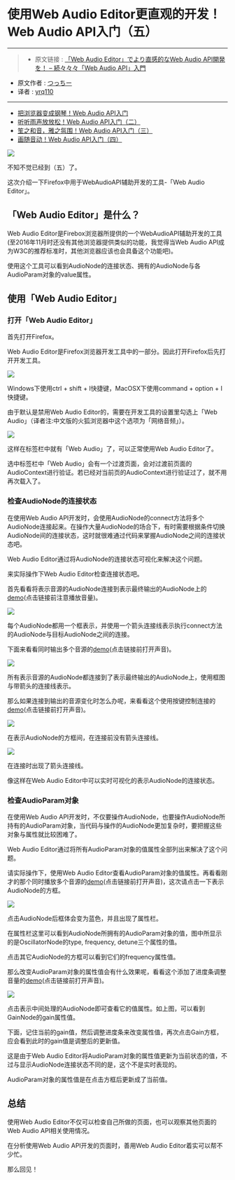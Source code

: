 # 使用Web Audio Editor更直观的开发！Web Audio API入门（五）

***

>* 原文链接 : [「Web Audio Editor」でより直感的なWeb Audio API開発を！ – 続々々々「Web Audio API」入門 ](https://liginc.co.jp/322853)
* 原文作者 : [つっちー](http://liginc.co.jp/member/member_detail?user=tsuchiya)
* 译者 : [yrq110](https://github.com/yrq110)

***

* [把浏览器变成钢琴！Web Audio API入门](https://github.com/yrq110/odds-and-ends/blob/master/%E6%8A%8A%E6%B5%8F%E8%A7%88%E5%99%A8%E5%8F%98%E6%88%90%E9%92%A2%E7%90%B4%EF%BC%81Web%20Audio%20API%E5%85%A5%E9%97%A8.md)
* [听听雨声放放松！Web Audio API入门（二）](https://github.com/yrq110/odds-and-ends/blob/master/%E5%90%AC%E5%90%AC%E9%9B%A8%E5%A3%B0%E6%94%BE%E6%94%BE%E6%9D%BE%EF%BC%81Web%20Audio%20API%E5%85%A5%E9%97%A8%EF%BC%88%E4%BA%8C%EF%BC%89.md)
* [笙之和音，雅之氛围！Web Audio API入门（三）](http://yrq110.me/2017/02/18/20170218-sheng-chord-web-audio-api/)
* [画随音动！Web Audio API入门（四）](http://yrq110.me/2017/02/27/20170227-volume-web-audio-api/)

![](https://cdn.liginc.co.jp/wp-content/uploads/2017/01/148481536457291800_80-1310x874.jpg)

不知不觉已经到（五）了。

这次介绍一下Firefox中用于WebAudioAPI辅助开发的工具-「Web Audio Editor」。

## 「Web Audio Editor」是什么？

Web Audio Editor是Firebox浏览器所提供的一个WebAudioAPI辅助开发的工具(至2016年11月时还没有其他浏览器提供类似的功能，我觉得当Web Audio API成为W3C的推荐标准时，其他浏览器应该也会具备这个功能吧)。

使用这个工具可以看到AudioNode的连接状态、拥有的AudioNode与各AudioParam对象的value属性。

## 使用「Web Audio Editor」
### 打开「Web Audio Editor」

首先打开Firefox。

Web Audio Editor是Firefox浏览器开发工具中的一部分。因此打开Firefox后先打开开发工具。

![](https://cdn.liginc.co.jp/wp-content/uploads/2017/01/148481503268393000_29.png)

Windows下使用ctrl + shift + I快捷键，MacOSX下使用command + option + I快捷键。

由于默认是禁用Web Audio Editor的，需要在开发工具的设置里勾选上「Web Audio」（译者注:中文版的火狐浏览器中这个选项为「网络音频」）。

![](https://cdn.liginc.co.jp/wp-content/uploads/2016/11/147822815299567000_66.png)

这样在标签栏中就有「Web Audio」了，可以正常使用Web Audio Editor了。

选中标签栏中「Web Audio」会有一个过渡页面，会对过渡前页面的AudioContext进行验证。若已经对当前页的AudioContext进行验证过了，就不用再次载入了。

### 检查AudioNode的连接状态

在使用Web Audio API开发时，会使用AudioNode的connect方法将多个AudioNode连接起来。在操作大量AudioNode的场合下，有时需要根据条件切换AudioNode间的连接状态，这时就很难通过代码来掌握AudioNode之间的连接状态吧。

Web Audio Editor通过将AudioNode的连接状态可视化来解决这个问题。

来实际操作下Web Audio Editor检查连接状态吧。

首先看看将表示音源的AudioNode连接到表示最终输出的AudioNode上的[demo](https://lig-dsktschy.github.io/wpapi-osc/1/)(点击链接前注意播放音量)。

![](https://cdn.liginc.co.jp/wp-content/uploads/2016/11/147823213859569600_70.png)

每个AudioNode都用一个框表示，并使用一个箭头连接线表示执行connect方法的AudioNode与目标AudioNode之间的连接。

下面来看看同时输出多个音源的[demo](https://lig-dsktschy.github.io/wpapi-osc/2/)(点击链接前打开声音)。

![](https://cdn.liginc.co.jp/wp-content/uploads/2016/11/147823215716495900_11.png)

所有表示音源的AudioNode都连接到了表示最终输出的AudioNode上，使用框图与带箭头的连接线表示。

那么如果连接到输出的音源变化时怎么办呢，来看看这个使用按键控制连接的[demo](https://lig-dsktschy.github.io/wpapi-osc/3/)(点击链接前打开声音)。

![](https://cdn.liginc.co.jp/wp-content/uploads/2016/11/147823217765772200_99.png)

在表示AudioNode的方框间，在连接前没有箭头连接线。

![](https://cdn.liginc.co.jp/wp-content/uploads/2016/11/147823220931717800_67.png)

在连接时出现了箭头连接线。

像这样在Web Audio Editor中可以实时可视化的表示AudioNode的连接状态。

### 检查AudioParam对象

在使用Web Audio API开发时，不仅要操作AudioNode，也要操作AudioNode所持有的AudioParam对象，当代码与操作的AudioNode更加复杂时，要把握这些对象与属性就比较困难了。 

Web Audio Editor通过将所有AudioParam对象的值属性全部列出来解决了这个问题。

请实际操作下，使用Web Audio Editor查看AudioParam对象的值属性。再看看刚才的那个同时播放多个音源的[demo](https://lig-dsktschy.github.io/wpapi-osc/2/)(点击链接前打开声音)，这次请点击一下表示AudioNode的方框。

![](https://cdn.liginc.co.jp/wp-content/uploads/2016/11/147823224650594300_42.png)

点击AudioNode后框体会变为蓝色，并且出现了属性栏。

在属性栏这里可以看到AudioNode所拥有的AudioParam对象的值，图中所显示的是OscillatorNode的type, frequency, detune三个属性的值。

点击其它AudioNode的方框可以看到它们的frequency属性值。

那么改变AudioParam对象的属性值会有什么效果呢，看看这个添加了进度条调整音量的[demo](https://lig-dsktschy.github.io/wpapi-osc/4/)(点击链接前打开声音)。

![](https://cdn.liginc.co.jp/wp-content/uploads/2016/11/147823226271241100_56.png)

点击表示中间处理的AudioNode即可查看它的值属性。如上图，可以看到GainNode的gain属性值。

下面，记住当前的gain值，然后调整进度条来改变属性值，再次点击Gain方框，应会看到此时的gain值是调整后的更新值。

这是由于Web Audio Editor将AudioParam对象的属性值更新为当前状态的值，不过与显示AudioNode连接状态不同的是，这个不是实时表现的。

AudioParam对象的属性值是在点击方框后更新成了当前值。 

## 总结

使用Web Audio Editor不仅可以检查自己所做的页面，也可以观察其他页面的Web Audio API相关使用情况。

在分析使用Web Audio API开发的页面时，善用Web Audio Editor着实可以帮不少忙。

那么回见！
